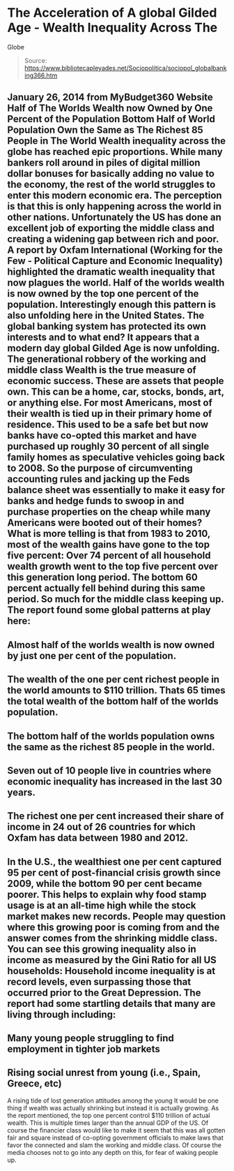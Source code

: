 # The Acceleration of A global Gilded Age - Wealth Inequality Across The 
Globe

> Source: https://www.bibliotecapleyades.net/Sociopolitica/sociopol_globalbanking366.htm

January 26, 2014
from
MyBudget360 Website
Half of The Worlds Wealth
now Owned by One Percent of the
Population
Bottom Half of World Population
Own the Same as The Richest 85 People
in The World
Wealth inequality across the globe has reached epic proportions.
While many bankers roll around in piles of
digital million dollar bonuses for basically adding no value to the economy,
the rest of the world struggles to enter this modern economic era. The
perception is that this is only happening across the world in other nations.
Unfortunately the US has done an excellent job
of exporting the middle class and creating a widening gap between rich and
poor.
A report by Oxfam International (Working
for the Few - Political Capture and Economic Inequality)
highlighted the dramatic wealth inequality that now plagues the world. Half
of the worlds wealth is now owned by the top one percent of the population.
Interestingly enough this pattern is also unfolding here in the United
States.
The global banking system has protected its own
interests and to what end? It appears that a modern day global Gilded Age
is now unfolding.
The generational
robbery of the working and middle class
Wealth is the true measure of economic success. These are assets that people
own. This can be a home, car, stocks, bonds, art, or anything else.
For most Americans, most of their wealth is tied
up in their primary home of residence. This used to be a safe bet but now
banks have co-opted this market and have purchased up roughly 30 percent of
all single family homes as speculative vehicles going back to 2008.
So the purpose of circumventing accounting rules
and jacking up the Feds balance sheet was essentially to make it easy for
banks and hedge funds to swoop in and purchase properties on the cheap while
many Americans were booted out of their homes?
What is more telling is that from 1983 to 2010, most of the wealth gains
have gone to the top five percent:
Over 74 percent of all household wealth growth went to the top five percent
over this generation long period. The bottom 60 percent actually fell behind
during this same period. So much for the middle class keeping up.
The report found some global patterns at play here:
-
Almost half of the worlds wealth is now
owned by just one per cent of the population.
-
The wealth of the one per cent richest
people in the world amounts to $110 trillion. Thats 65 times the
total wealth of the bottom half of the worlds population.
-
The bottom half of the worlds
population owns the same as the richest 85 people in the world.
-
Seven out of 10 people live in countries
where economic inequality has increased in the last 30 years.
-
The richest one per cent increased their
share of income in 24 out of 26 countries for which Oxfam has data
between 1980 and 2012.
-
In the U.S., the wealthiest one per cent
captured 95 per cent of post-financial crisis growth since 2009,
while the bottom 90 per cent became poorer.
This helps to explain why food stamp usage is at
an all-time high while the stock market makes new records. People may
question where this growing poor is coming from and the answer comes from
the shrinking middle class.
You can see this growing inequality also in income as measured by
the Gini Ratio for all US households:
Household income inequality is at record levels, even surpassing those that
occurred prior to
the Great Depression.
The report had some startling details that many
are living through including:
-
Many young people struggling to find
employment in tighter job markets
-
Rising social unrest from young (i.e.,
Spain, Greece, etc)
-
A rising tide of lost generation
attitudes among the young
It would be one thing if wealth was actually
shrinking but instead it is actually growing.
As the report mentioned, the top one percent
control $110 trillion of actual wealth. This is multiple times larger than
the annual GDP of the US. Of course the financier class would like to make
it seem that this was all gotten fair and square instead of co-opting
government officials to make laws that favor the connected and slam the
working and middle class.
Of course
the media chooses not to go into any depth
on this, for fear of
waking people up.
